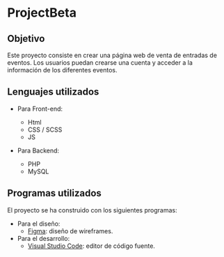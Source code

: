 # ProjectBeta

## **Objetivo**


Este proyecto consiste en crear una página web de venta de entradas de eventos. Los usuarios puedan crearse una cuenta y acceder a la información de los diferentes eventos.

## **Lenguajes utilizados**

- Para Front-end: 
  - Html 
  - CSS / SCSS
  - JS
  
- Para Backend: 
  - PHP
  - MySQL


## **Programas utilizados**
El proyecto se ha construido con los siguientes programas:
- Para el diseño: 
  - <a href="https://www.figma.com/file/Q7BzoG8wpJXEl3Vhw1aZDG/IreneBargues-projects?node-id=201%3A2">Figma</a>: diseño de wireframes.
- Para el desarrollo: 
  - <a href="https://code.visualstudio.com/">Visual Studio Code</a>: editor de código fuente.


